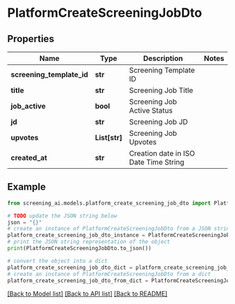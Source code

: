 # PlatformCreateScreeningJobDto


## Properties

Name | Type | Description | Notes
------------ | ------------- | ------------- | -------------
**screening_template_id** | **str** | Screening Template ID | 
**title** | **str** | Screening Job Title | 
**job_active** | **bool** | Screening Job Active Status | 
**jd** | **str** | Screening Job JD | 
**upvotes** | **List[str]** | Screening Job Upvotes | 
**created_at** | **str** | Creation date in ISO Date Time String | 

## Example

```python
from screening_ai.models.platform_create_screening_job_dto import PlatformCreateScreeningJobDto

# TODO update the JSON string below
json = "{}"
# create an instance of PlatformCreateScreeningJobDto from a JSON string
platform_create_screening_job_dto_instance = PlatformCreateScreeningJobDto.from_json(json)
# print the JSON string representation of the object
print(PlatformCreateScreeningJobDto.to_json())

# convert the object into a dict
platform_create_screening_job_dto_dict = platform_create_screening_job_dto_instance.to_dict()
# create an instance of PlatformCreateScreeningJobDto from a dict
platform_create_screening_job_dto_from_dict = PlatformCreateScreeningJobDto.from_dict(platform_create_screening_job_dto_dict)
```
[[Back to Model list]](../README.md#documentation-for-models) [[Back to API list]](../README.md#documentation-for-api-endpoints) [[Back to README]](../README.md)


